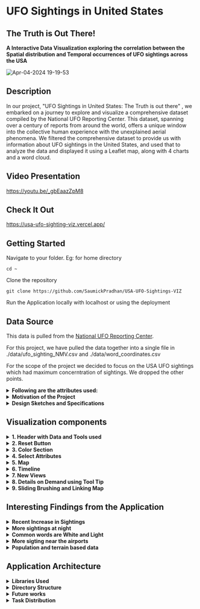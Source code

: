 # UFO Sightings in United States
## The Truth is Out There!


**A Interactive Data Visualization exploring the correlation between the Spatial distribution and Temporal occurrences of UFO sightings across the USA**

![Apr-04-2024 19-19-53](https://github.com/SaumickPradhan/USA-UFO-Sightings-VIZ/assets/85262444/cc42723e-2cdb-4bfb-a6f0-bf79d8daa628)

<h2>Description</h2>

In our project, "UFO Sightings in United States: The Truth is out there" , we embarked on a journey to explore and visualize a comprehensive dataset compiled by the National UFO Reporting Center. This dataset, spanning over a century of reports from around the world, offers a unique window into the collective human experience with the unexplained aerial phenomena. We filtered the comprehensive dataset to provide us with information about UFO sightings in the United States, and used that to analyze the data and displayed it using a Leaflet map, along with 4 charts and a word cloud.

<h2>Video Presentation</h2>

https://youtu.be/_gbEaazZpM8

<h2>Check It Out</h2>

https://usa-ufo-sighting-viz.vercel.app/

<h2>Getting Started</h2>

Navigate to your folder. Eg: for home directory

```
cd ~
```

Clone the repository

```
git clone https://github.com/SaumickPradhan/USA-UFO-Sightings-VIZ
```

Run the Application locally with localhost or using the deployment

<h2>Data Source</h2>

This data is pulled from the [National UFO Reporting Center](https://nuforc.org/).

For this project, we have pulled the data together into a single file in ./data/ufo_sighting_NMV.csv and ./data/word_coordinates.csv

For the scope of the project we decided to focus on the USA UFO sightings which had maximum concerntration of sightings. We dropped the other points.

<details>
<summary><b>Following are the attributes used:</b></summary>

 
| Variable                    | Class        | Description                                       |
|-----------------------------|--------------|---------------------------------------------------|
| date_time                   | datetime     | Date time sighting occurred                       |
| city_area                   | character    | City or area of sighting                          |
| state                       | character    | State/region of sighting                          |
| country                     | character    | Country of sighting                               |
| ufo_shape                   | character    | UFO Shape                                         |
| encounter_length            | double       | Encounter length in seconds                       |
| described_encounter_length  | character    | Encounter length as described (e.g., 1 hour, etc) |
| description                 | character    | Description of encounter                          |
| date_documented             | character    | Date documented                                   |
| latitude                    | double       | Latitude                                          |
| longitude                   | double       | Longitude                                         |

</details>






 <details>
  <summary><b>Motivation of the Project</b></summary>

The motivation for this project was to contribute to the knowledge about the existance of Extraterrestrial activity
and contribute to the documentation and analysis of this cultural phenomenon, adding to the body of knowledge available for researchers, enthusiasts, and the curious alike. We also wanted to hone our data analysis skills in front-end frameworks like D3.Js and Leaflet.js along with using python to analyze and clean the dataset. This data also has first-hand encounters from real people via a reputable
website. 

</details>


<details><summary><b>Design Sketches and Specifications</b></summary>

<details><summary><b>Design Specification</b></summary>

* Used a linear page format (changed our original grid format) as we wanted a linear flow of selections instead of multiple views together
* Have a story-like feel to the selcted/ brushed plots and result is tracked on the top
* Intutive tool tips with brushing on all
* More info about design specifications to follow

</details>

**UI sketches**

<img width="522" alt="image" src="https://github.com/SaumickPradhan/USA-UFO-Sightings-VIZ/assets/85262444/405d09b8-c849-4529-b206-96cdc4827c4b">

<img width="536" alt="image" src="https://github.com/SaumickPradhan/USA-UFO-Sightings-VIZ/assets/85262444/3c1c56f9-801b-4d81-af8f-bb257f180967">

<img width="520" alt="image" src="https://github.com/SaumickPradhan/USA-UFO-Sightings-VIZ/assets/85262444/cf7f3c98-ae6c-46ab-a7b8-464ff1830ca2">

<img width="532" alt="image" src="https://github.com/SaumickPradhan/USA-UFO-Sightings-VIZ/assets/85262444/56b6d40f-a53a-4d79-86fb-61c4b0ff827f">


**B Goals sketches**

<img width="894" alt="image" src="https://github.com/SaumickPradhan/USA-UFO-Sightings-VIZ/assets/85262444/61dcdac2-f43e-4d5e-a139-3a1d59fb032e">

**Word Cloud**

<img width="337" alt="image" src="https://github.com/SaumickPradhan/USA-UFO-Sightings-VIZ/assets/85262444/02bf269b-6351-4d76-b0d2-a4ed9edd8b20">

<img width="587" alt="image" src="https://github.com/SaumickPradhan/USA-UFO-Sightings-VIZ/assets/85262444/ea016774-bbfc-4b43-b6d5-b41ad44b4250">



**Sentiment Analysis**

<img width="428" alt="image" src="https://github.com/SaumickPradhan/USA-UFO-Sightings-VIZ/assets/85262444/797459a9-eed2-49ac-b57e-8a90f78110f9">




</details>


<h2>Visualization components</h2>

<details>
  <summary><b>1. Header with Data and Tools used</b> </summary>
  
  <b>Heading with Intro, Data source and Tools used with Links</b>

![image](https://github.com/SaumickPradhan/USA-UFO-Sightings-VIZ/assets/85262444/3efde11a-4d05-4f7a-aa00-3f6a416f085b)

</details>


<details>
  <summary><b>2. Reset Button</b> </summary>
  
  <b>Rest button to refresh the attributes and re align the page</b>
  

![image](https://github.com/SaumickPradhan/USA-UFO-Sightings-VIZ/assets/85262444/19194f13-6060-4ebb-8083-957541254925)

</details>


<details>
  <summary><b>3. Color Section </b> </summary>
  
For the color of dots on leaflet map:
  - year : Used A linear color scale to represent years, with darker shades indicating older years and lighter shades for younger years.
  - month : Used A sequential color scale to represent months, with different shades of green assigned to each month.
  - Time of Day : Used Fixed colors for each :-  Morning: Yellow, Afternoon: Orange, Evening: Red, Night: Blue. 
  - UFO shape: Used an ordinal color scale to represent different UFO shapes.

For the color of the buttons: 
 - used bright green for all four buttons to keep the theme of alternating green/blue colors all over the website.

For the colors present in Charts:
- Used a mix of blue/green, traditionally used to represent extrateresstrial life. 
- Each chart alternatives between blue and green.

Filtering By WordCloud: 
  - Used white to represent the changes in leaflet map, and indicate a clear change in selection. 


</details>


<details>
  <summary><b>4. Select Attributes</b> </summary>
  <b> (C Goals) Buttons and drop down to select the set of 'color by' options for points on map and switch background </b>

![image](https://github.com/SaumickPradhan/USA-UFO-Sightings-VIZ/assets/85262444/fc20d8e9-fcbc-49e6-a7da-54f35ad7f38a)

<b> Reasons: </b>

* Geo: How the geography (boundaries, rivers etc.) affects sightings
* Topo: How the Topography (ridges and valleys etc.) affect sightings
* Street: Is it more common to sight near cities or rural areas with less street?
* Airport: More sightings near the airport?

![image](https://github.com/SaumickPradhan/USA-UFO-Sightings-VIZ/assets/85262444/dbffdf7d-a1f7-4290-bbed-ab4ae1b8f6ad)


</details>


<details>
  <summary><b>5. Map</b> </summary>
  <b> (C Goals) Default zoom and positoning of USA, color encoding for plots, highlights and word cloud, Details on Demand </b>

![image](https://github.com/SaumickPradhan/USA-UFO-Sightings-VIZ/assets/85262444/17bca443-00e5-4db4-a101-103bc73aad42)

</details>



<details>
  <summary><b>6. Timeline</b> </summary>
  <b> (C Goals) Timeline by Year and number of sightings </b>

  <b> Reasons: </b>
  * Small binned bars to show height and spikes
  * Sorted by year
  * Using it to brush the map
  * Consulted professor on not having tool tip on timeline as we think it provides less utility. We deprecated the tool tip feature.

![image](https://github.com/SaumickPradhan/USA-UFO-Sightings-VIZ/assets/85262444/17bca443-00e5-4db4-a101-103bc73aad42)

</details>




<details>
  <summary><b>7. New Views</b> </summary>
 <details>
  <summary><b> (B Goals) Bar chart for sightings by Months, depicting seasons</b></summary>

  **Reason:** We did not have different colors for seasons as different places have different seasons. Wanted to depict clear frequency change hence decided to go with bar chart.

<img width="737" alt="image" src="https://github.com/SaumickPradhan/USA-UFO-Sightings-VIZ/assets/85262444/cdc689d2-f753-442b-8041-b349f4986fa1">

</details>

 <details>
  <summary><b> (B Goals) Histogram chart for frequency of sightings different times during the day</b></summary>

  **Reason:** Histogram helps with coninuous time intervals throughout the day. 24 hour timing used as it is universal.

<img width="1083" alt="image" src="https://github.com/SaumickPradhan/USA-UFO-Sightings-VIZ/assets/85262444/80c649ab-f2f5-4ce0-bb9f-6dec58bd80cf">

</details>

 <details>
  <summary><b> (B Goals) Histogram chart for frequency of sightings by encounter length</b></summary>

  **Reason:** Handled very short durations by clubbing them into custom sections (bars) of intervals

<img width="1167" alt="image" src="https://github.com/SaumickPradhan/USA-UFO-Sightings-VIZ/assets/85262444/6c3a665f-594f-4ee1-b055-2e34d5188cf8">

</details>

 <details>
  <summary><b> (B Goals) Emoji based scatter plot to track frequency of occurance of different shapes</b></summary>

  **Reason:** We wanted the user to see the different shapes represented in the plot to be intuitive.

<img width="1066" alt="image" src="https://github.com/SaumickPradhan/USA-UFO-Sightings-VIZ/assets/85262444/14d3a6e7-75ec-4a8c-8b59-41a6e03f2f87">

</details>

</details>

<details>
<summary><b>8. Details on Demand using Tool Tip</b></summary>
<b>Hovering over the Map and Word Cloud will provide extra information about that data point</b>
 
<img width="560" alt="image" src="https://github.com/SaumickPradhan/USA-UFO-Sightings-VIZ/assets/85262444/531bcd7e-f162-4947-8d22-147d6fd02170">

<img width="255" alt="image" src="https://github.com/SaumickPradhan/USA-UFO-Sightings-VIZ/assets/85262444/b2882914-3370-4ca0-b919-345b9fa4494d">

<img width="205" alt="image" src="https://github.com/SaumickPradhan/USA-UFO-Sightings-VIZ/assets/85262444/54ed41ba-4e25-47c9-8b82-dd1e77c2650a">

</details>

<details>
<summary><b>9. Sliding Brushing and Linking Map</b></summary>
<b> (A Goals) Brushing Map by Selecting and dragging a section on the Time line or any of the 4 Plots will lead to focusing the data on only a certain section on Map</b>

<img width="1078" alt="image" src="https://github.com/SaumickPradhan/USA-UFO-Sightings-VIZ/assets/85262444/9e2254d3-9458-448a-a5fb-7d0dab87ac4f">

<img width="705" alt="image" src="https://github.com/SaumickPradhan/USA-UFO-Sightings-VIZ/assets/85262444/4c6ec01f-7661-438d-93f7-c26526791b17">

<img width="1119" alt="image" src="https://github.com/SaumickPradhan/USA-UFO-Sightings-VIZ/assets/85262444/c8ef1fa3-89a1-46bc-a967-35db0f53c1c1">

<img width="1186" alt="image" src="https://github.com/SaumickPradhan/USA-UFO-Sightings-VIZ/assets/85262444/16577899-7ab8-4b76-ae03-c38cf68e7d57">

<img width="1075" alt="image" src="https://github.com/SaumickPradhan/USA-UFO-Sightings-VIZ/assets/85262444/332a850c-666c-4480-854b-7e7f721ee489">

**Reason:** 
* Becasue of the large dataset of shapes, it is slow to load the data. Hence brushing here is slow.
* Professor said it is not easy to use the default brush with D3 hence we came up with alternatives to brush by timeline

<img width="343" alt="image" src="https://github.com/SaumickPradhan/USA-UFO-Sightings-VIZ/assets/85262444/cbb43c47-9e5a-4e4d-b293-d91282b4cd19">

<b> (A Goals) Word Cloud to brush the Map</b>

<img width="1169" alt="image" src="https://github.com/SaumickPradhan/USA-UFO-Sightings-VIZ/assets/85262444/9ddaaee5-0e6b-4425-bc0b-f503eddd0f8d">

 
</details>
</details>



<h2>Interesting Findings from the Application</h2>

<details>
<summary><b>Recent Increase in Sightings</b></summary>
<b>It is interesting to note that the number of sightings have increased recently. Maybe due to increased airplanes, drones, people might assume them to be UFOs.</b>
<img width="638" alt="image" src="https://github.com/SaumickPradhan/USA-UFO-Sightings-VIZ/assets/85262444/a015a9f5-ccaf-4904-9710-a06509f9cd8b">
</details>

<details>
<summary><b>More sightings at night</b></summary>
  
<b>More sigthings seen at night, as shining objects, shooting stars and other entities are often confused with UFOs</b>
  
<img width="672" alt="image" src="https://github.com/SaumickPradhan/USA-UFO-Sightings-VIZ/assets/85262444/26df7397-c936-4e09-b975-1cf56d20b33c">
</details>

<details>
<summary><b>Common words are White and Light</b></summary>
<b>This shows that the sightings are commonly associated with sparkling flash lights (especially at night). Maybe stars.</b>
  
<img width="359" alt="image" src="https://github.com/SaumickPradhan/USA-UFO-Sightings-VIZ/assets/85262444/1b2d8336-10f9-44d6-ab75-329ed152ad4d">

</details>


<details>
<summary><b>More sigting near the airports</b></summary>
<b> Sightings are commonly seen near commericial airports. here is an example from California and Nevada. Look at SFO, SJO, LAX, LAS.</b>
  
<img width="594" alt="image" src="https://github.com/SaumickPradhan/USA-UFO-Sightings-VIZ/assets/85262444/48fd063e-4d6a-4772-ac4e-18aba8a49300">

<img width="601" alt="image" src="https://github.com/SaumickPradhan/USA-UFO-Sightings-VIZ/assets/85262444/f2d4b126-e2f6-4d4a-aeca-ef6b635b693d">

</details>

<details>
<summary><b>Population and terrain based data</b></summary>
<b> The more populated areas have more sigthings. The rough terrain areas have less sightings. <b>
 
<img width="601" alt="image" src="https://github.com/SaumickPradhan/USA-UFO-Sightings-VIZ/assets/85262444/f2d4b126-e2f6-4d4a-aeca-ef6b635b693d">

</details>




<h2>Application Architecture </h2>

<details>
<summary><b>Libraries Used</b></summary>
 
- [Javascript D3](https://d3js.org/)
 
- [Leaflet](https://leafletjs.com/)
  
- [WordCloud](https://github.com/jasondavies/d3-cloud)
</details>

<details>
<summary><b>Directory Structure</b></summary>
  
- CSS

  - style.css: ALl the styling for index.html
    
- data

  - ufo_sightings.csv: Origianl data for all the encounters, pulled from [National UFO Reporting Center](https://nuforc.org/).

  - ufo_sightings_NMV.csv: Preproccessed Data with encounters filtered for US only, with no missing values.
 
  - most_common_words: Preproccessed data with the 50 most commonly used word in descripttions.
 
  - word_coordinates1.csv: Preprocessed data with latitude and longitude attributed with the most common words.
    
- js
  
  - Leaflet.js: Leaflet file
    
  - d3.v6.min.js: D3 file

  - Leaflet.js-map: Leaflet map file

  - LeafletMap.js: Leaflet map file with Leaflet class for displaying the map and filtering with brushing along with tooltip functionality. 
    
  - main.js: Runner file for .js files along with loading all the csv datasets using D3
    
  - ufo_encounter.js: .js file for visualizing the frequency of sightings by encounter length by using D3.js, and implementing an interactive brush for filtering data.
    
  - ufo_seasonal_patterns.js: .js file for visualizing the frequency of sightings by month by using D3.js, and implementing an interactive brush for filtering data by month on a bar graph.

  - ufo_shaoe.js: .js file for visualizing the frequency of sightings by shape using custom shapes, and implementing an interactive brush for filtering data by shape on a bar chart.

  - ufo_sightings.js: .js file for visualizing the timeline of sightings over the years, and implementing an interactive brush for selecting date ranges.

  - ufoshapeplot.js: .js file for creating a bar chart visualization of UFO sightings categorized by shape and initializing the visualization with scales, axes, and brush functionality. 
    
- index.html: Runner page

- README.md



</details>



<details>
<summary><b>Future works</b></summary>
<b>1. </b> Tracking changes in attributes for each type of county category

<b>2. </b> Creating functions for brushing and tool tip for code resuability 

<b>3. </b> Improve styling and spacing in the page
  
</details>




 <details>
  <summary><b>Task Distribution</b></summary>

  <b> Here are the components worked on by the Team:</b>
  
  *  Introduction and Refresh: Saumick
  *  Color By buttons: Nachiket
  *  Leaflet Map and Re orientation: Saumick
  *  Map Tool Tips: Saumick
  *  Data preprocessing: Nachiket
  *  Change maps by attribute: Saumick
  *  Time Line + Brushing: Om
  *  Sightings by Month + Brushing: Om
  *  Sighting in a Day + Brushing: Om
  *  Sightings by Encounter Length + Brushing: Nachiket + Saumick
  *  Sightings by Shape + Brushing: Saumick
  *  Word Cloud + Tool tips: Nachiket
  *  Map Brushing: Nachiket
  *  CSS, coloring and formatting maps: Saumick
  *  Documentation: Saumick + Nachiket
  *  Some UI Sketches: Ameya
    
 </details>
